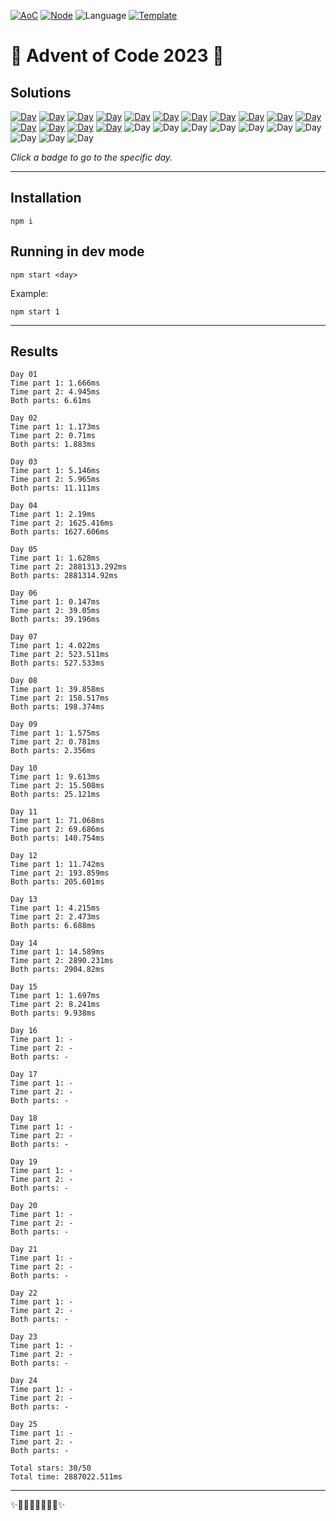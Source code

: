 <!-- Entries between SOLUTIONS and RESULTS tags are auto-generated -->

[![AoC](https://badgen.net/badge/AoC/2023/blue)](https://adventofcode.com/2023)
[![Node](https://badgen.net/badge/Node/v16.13.0+/blue)](https://nodejs.org/en/download/)
![Language](https://badgen.net/badge/Language/TypeScript/blue)
[![Template](https://badgen.net/badge/Template/aocrunner/blue)](https://github.com/caderek/aocrunner)

# 🎄 Advent of Code 2023 🎄

## Solutions

<!--SOLUTIONS-->

[![Day](https://badgen.net/badge/01/%E2%98%85%E2%98%85/green)](src/day01)
[![Day](https://badgen.net/badge/02/%E2%98%85%E2%98%85/green)](src/day02)
[![Day](https://badgen.net/badge/03/%E2%98%85%E2%98%85/green)](src/day03)
[![Day](https://badgen.net/badge/04/%E2%98%85%E2%98%85/green)](src/day04)
[![Day](https://badgen.net/badge/05/%E2%98%85%E2%98%85/green)](src/day05)
[![Day](https://badgen.net/badge/06/%E2%98%85%E2%98%85/green)](src/day06)
[![Day](https://badgen.net/badge/07/%E2%98%85%E2%98%85/green)](src/day07)
[![Day](https://badgen.net/badge/08/%E2%98%85%E2%98%85/green)](src/day08)
[![Day](https://badgen.net/badge/09/%E2%98%85%E2%98%85/green)](src/day09)
[![Day](https://badgen.net/badge/10/%E2%98%85%E2%98%85/green)](src/day10)
[![Day](https://badgen.net/badge/11/%E2%98%85%E2%98%85/green)](src/day11)
[![Day](https://badgen.net/badge/12/%E2%98%85%E2%98%85/green)](src/day12)
[![Day](https://badgen.net/badge/13/%E2%98%85%E2%98%85/green)](src/day13)
[![Day](https://badgen.net/badge/14/%E2%98%85%E2%98%85/green)](src/day14)
[![Day](https://badgen.net/badge/15/%E2%98%85%E2%98%85/green)](src/day15)
![Day](https://badgen.net/badge/16/%E2%98%86%E2%98%86/gray)
![Day](https://badgen.net/badge/17/%E2%98%86%E2%98%86/gray)
![Day](https://badgen.net/badge/18/%E2%98%86%E2%98%86/gray)
![Day](https://badgen.net/badge/19/%E2%98%86%E2%98%86/gray)
![Day](https://badgen.net/badge/20/%E2%98%86%E2%98%86/gray)
![Day](https://badgen.net/badge/21/%E2%98%86%E2%98%86/gray)
![Day](https://badgen.net/badge/22/%E2%98%86%E2%98%86/gray)
![Day](https://badgen.net/badge/23/%E2%98%86%E2%98%86/gray)
![Day](https://badgen.net/badge/24/%E2%98%86%E2%98%86/gray)
![Day](https://badgen.net/badge/25/%E2%98%86%E2%98%86/gray)

<!--/SOLUTIONS-->

_Click a badge to go to the specific day._

---

## Installation

```
npm i
```

## Running in dev mode

```
npm start <day>
```

Example:

```
npm start 1
```

---

## Results

<!--RESULTS-->

```
Day 01
Time part 1: 1.666ms
Time part 2: 4.945ms
Both parts: 6.61ms
```

```
Day 02
Time part 1: 1.173ms
Time part 2: 0.71ms
Both parts: 1.883ms
```

```
Day 03
Time part 1: 5.146ms
Time part 2: 5.965ms
Both parts: 11.111ms
```

```
Day 04
Time part 1: 2.19ms
Time part 2: 1625.416ms
Both parts: 1627.606ms
```

```
Day 05
Time part 1: 1.628ms
Time part 2: 2881313.292ms
Both parts: 2881314.92ms
```

```
Day 06
Time part 1: 0.147ms
Time part 2: 39.05ms
Both parts: 39.196ms
```

```
Day 07
Time part 1: 4.022ms
Time part 2: 523.511ms
Both parts: 527.533ms
```

```
Day 08
Time part 1: 39.858ms
Time part 2: 158.517ms
Both parts: 198.374ms
```

```
Day 09
Time part 1: 1.575ms
Time part 2: 0.781ms
Both parts: 2.356ms
```

```
Day 10
Time part 1: 9.613ms
Time part 2: 15.508ms
Both parts: 25.121ms
```

```
Day 11
Time part 1: 71.068ms
Time part 2: 69.686ms
Both parts: 140.754ms
```

```
Day 12
Time part 1: 11.742ms
Time part 2: 193.859ms
Both parts: 205.601ms
```

```
Day 13
Time part 1: 4.215ms
Time part 2: 2.473ms
Both parts: 6.688ms
```

```
Day 14
Time part 1: 14.589ms
Time part 2: 2890.231ms
Both parts: 2904.82ms
```

```
Day 15
Time part 1: 1.697ms
Time part 2: 8.241ms
Both parts: 9.938ms
```

```
Day 16
Time part 1: -
Time part 2: -
Both parts: -
```

```
Day 17
Time part 1: -
Time part 2: -
Both parts: -
```

```
Day 18
Time part 1: -
Time part 2: -
Both parts: -
```

```
Day 19
Time part 1: -
Time part 2: -
Both parts: -
```

```
Day 20
Time part 1: -
Time part 2: -
Both parts: -
```

```
Day 21
Time part 1: -
Time part 2: -
Both parts: -
```

```
Day 22
Time part 1: -
Time part 2: -
Both parts: -
```

```
Day 23
Time part 1: -
Time part 2: -
Both parts: -
```

```
Day 24
Time part 1: -
Time part 2: -
Both parts: -
```

```
Day 25
Time part 1: -
Time part 2: -
Both parts: -
```

```
Total stars: 30/50
Total time: 2887022.511ms
```

<!--/RESULTS-->

---

✨🎄🎁🎄🎅🎄🎁🎄✨
